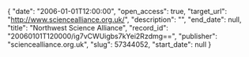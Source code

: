 {
  "date": "2006-01-01T12:00:00", 
  "open_access": true, 
  "target_url": "http://www.sciencealliance.org.uk/", 
  "description": "", 
  "end_date": null, 
  "title": "Northwest Science Alliance", 
  "record_id": "20060101T120000/ig7vCWUigbs7kYei2Rzdmg==", 
  "publisher": "sciencealliance.org.uk", 
  "slug": 57344052, 
  "start_date": null
}


